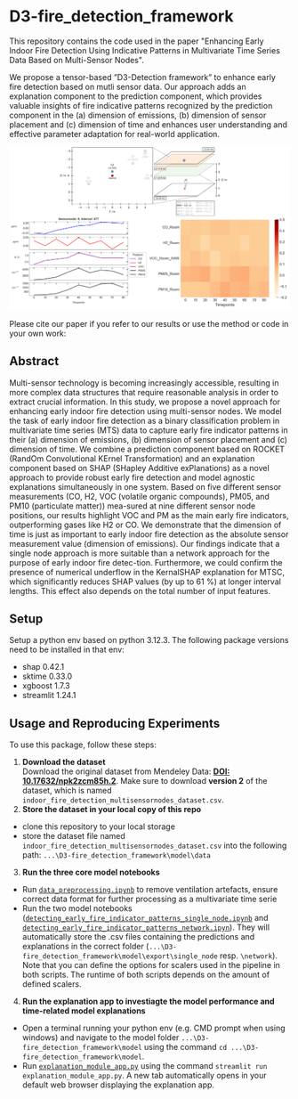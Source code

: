 # D3-fire_detection_framework
 This repository contains the code used in the paper "Enhancing Early Indoor Fire Detection Using Indicative Patterns in Multivariate Time Series Data Based on Multi-Sensor Nodes".
 
We propose a tensor-based ”D3-Detection framework” to enhance early fire detection based on mutli sensor data. Our approach adds an explanation component to the prediction component, which provides valuable insights of fire indicative patterns recognized by the prediction component in the (a) dimension of emissions, (b) dimension of sensor placement and (c) dimension of time and enhances user understanding and effective parameter adaptation for real-world application. 

![overview_repo](model/data/figures/overview_repo.png)
 
 Please cite our paper if you refer to our results or use the method or code in your own work:
 
<!-- TODO: add citation --> 
 
 ## Abstract
 
 Multi-sensor technology is becoming increasingly accessible, resulting in more complex data structures that require reasonable analysis in order to extract crucial information. In this study, we propose a novel approach for enhancing early indoor fire detection using multi-sensor nodes. We model the task of early indoor fire detection as a binary classification problem in multivariate time series (MTS) data to capture early fire indicator patterns in their (a) dimension of emissions, (b) dimension of sensor placement and (c) dimension of time. We combine a prediction component based on ROCKET (RandOm Convolutional KErnel Transformation) and an explanation component based on SHAP (SHapley Additive exPlanations) as a novel approach to provide robust early fire detection and model agnostic explanations simultaneously in one system. Based on five different sensor measurements (CO, H2, VOC (volatile organic compounds), PM05, and PM10 (particulate matter)) mea-sured at nine different sensor node positions, our results highlight VOC and PM as the main early fire indicators, outperforming gases like H2 or CO. We demonstrate that the dimension of time is just as important to early indoor fire detection as the absolute sensor measurement value (dimension of emissions). Our findings indicate that a single node approach is more suitable than a network approach for the purpose of early indoor fire detec-tion. Furthermore, we could confirm the presence of numerical underflow in the KernalSHAP explanation for MTSC, which significantly reduces SHAP values (by up to 61 \%) at longer interval lengths. This effect also depends on the total number of input features.
 
 ## Setup
 
 Setup a python env based on python 3.12.3. The following package versions need to be installed in that env:
 
- shap 0.42.1
- sktime 0.33.0
- xgboost 1.7.3
- streamlit 1.24.1
 
 ## Usage and Reproducing Experiments
 
 To use this package, follow these steps:
 
 1) **Download the dataset**  
   Download the original dataset from Mendeley Data: **[DOI: 10.17632/npk2zcm85h.2](https://doi.org/10.17632/npk2zcm85h.2)**. Make sure to download **version 2** of the dataset, which is named `indoor_fire_detection_multisensornodes_dataset.csv`. 
 2) **Store the dataset in your local copy of this repo**
 - clone this repository to your local storage
 - store the dataset file named `indoor_fire_detection_multisensornodes_dataset.csv` into the following path: `...\D3-fire_detection_framework\model\data`
 3) **Run the three core model notebooks** 
 - Run [`data_preprocessing.ipynb`](model/data_preprocessing.ipynb) to remove ventilation artefacts, ensure correct data format for further processing as a multivariate time serie
 - Run the two model notebooks ([`detecting_early_fire_indicator_patterns_single_node.ipynb`](model/detecting_early_fire_indicator_patterns_single_node.ipynb) and [`detecting_early_fire_indicator_patterns_network.ipyn`](model/detecting_early_fire_indicator_patterns_network.ipyn)). They will automatically store the .csv files containing the predictions and explanations in the correct folder (`...\D3-fire_detection_framework\model\export\single_node` resp. `\network`). Note that you can define the options for scalers used in the pipeline in both scripts. The runtime of both scripts depends on the amount of defined scalers.
 4) **Run the explanation app to investiagte the model performance and time-related model explanations**
- Open a terminal running your python env (e.g. CMD prompt when using windows) and navigate to the model folder `...\D3-fire_detection_framework\model` using the command `cd ...\D3-fire_detection_framework\model`.
- Run [`explanation_module_app.py`](model/explanation_module_app.py) using the command `streamlit run explanation_module_app.py`. A new tab automatically opens in your default web browser displaying the explanation app.
 